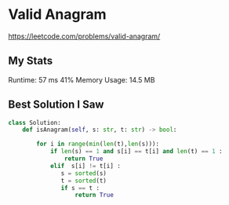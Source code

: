 # Valid Anagram

https://leetcode.com/problems/valid-anagram/

## My Stats

Runtime: 57 ms
41%
Memory Usage: 14.5 MB

## Best Solution I Saw

```python
class Solution:
    def isAnagram(self, s: str, t: str) -> bool:

        for i in range(min(len(t),len(s))):
            if len(s) == 1 and s[i] == t[i] and len(t) == 1 :
                return True
            elif  s[i] != t[i] :
               s = sorted(s)
               t = sorted(t)
               if s == t :
                   return True             
```
